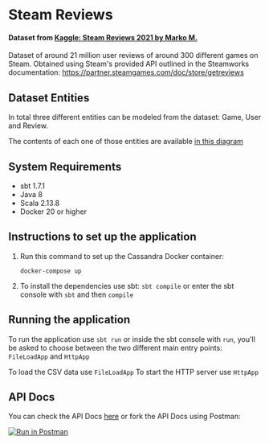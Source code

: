 # Steam Reviews

#### Dataset from [Kaggle: Steam Reviews 2021 by Marko M.](https://www.kaggle.com/datasets/najzeko/steam-reviews-2021)

Dataset of around 21 million user reviews of around 300 different games on Steam. Obtained using Steam's provided API outlined
in the Steamworks documentation: https://partner.steamgames.com/doc/store/getreviews

## Dataset Entities

In total three different entities can be modeled from the dataset: Game, User and Review.

The contents of each one of those entities are available [in this diagram](src/main/resources/Steam%20Reviews.drawio)

## System Requirements

- sbt 1.7.1
- Java 8
- Scala 2.13.8
- Docker 20 or higher

## Instructions to set up the application

1. Run this command to set up the Cassandra Docker container:

    ```shell
    docker-compose up
    ```

2. To install the dependencies use sbt: ``sbt compile`` or enter the sbt console with ``sbt`` and then ``compile``

## Running the application

To run the application use ``sbt run`` or inside the sbt console with ``run``,
you'll be asked to choose between the two different main entry points: ``FileLoadApp`` and ``HttpApp``

To load the CSV data use ``FileLoadApp``
To start the HTTP server use ``HttpApp``

## API Docs

You can check the API
Docs [here](https://www.postman.com/josuegalre/workspace/b94a4f7a-c3e6-4335-81b4-aca8489e6039/documentation/14357878-4809d6b9-cbc1-42bb-9a30-99f9dc126d00)
or fork the API Docs using Postman:

[![Run in Postman](https://run.pstmn.io/button.svg)](https://god.gw.postman.com/run-collection/14357878-4809d6b9-cbc1-42bb-9a30-99f9dc126d00?action=collection%2Ffork&collection-url=entityId%3D14357878-4809d6b9-cbc1-42bb-9a30-99f9dc126d00%26entityType%3Dcollection%26workspaceId%3Db94a4f7a-c3e6-4335-81b4-aca8489e6039)
        
